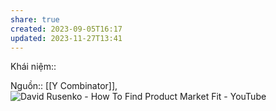 ```yaml
---
share: true
created: 2023-09-05T16:17
updated: 2023-11-27T13:41
---
```

Khái niệm:: 

Nguồn:: [[Y Combinator]], ![David Rusenko - How To Find Product Market Fit - YouTube](https://youtu.be/0LNQxT9LvM0?si=t0Na8uT-tMSYXUa4&t=1201)